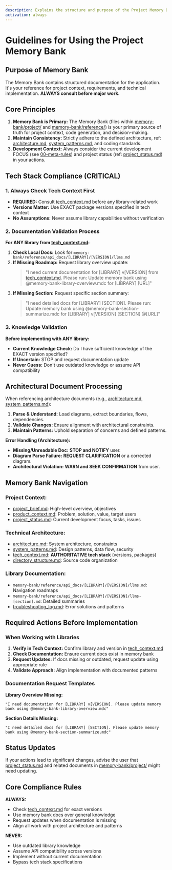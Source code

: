 ```yaml
---
description: Explains the structure and purpose of the Project Memory Bank, guiding
activation: always
---
```

# Guidelines for Using the Project Memory Bank

## Purpose of Memory Bank

The Memory Bank contains structured documentation for the application. It's your reference for project context, requirements, and technical implementation. **ALWAYS consult before major work.**

## Core Principles

1. **Memory Bank is Primary:** The Memory Bank (files within [memory-bank/project/](memory-bank/project) and [memory-bank/reference/](memory-bank/reference)) is your primary source of truth for project context, code generation, and decision-making.
2. **Maintain Consistency:** Strictly adhere to the defined architecture, ref: [architecture.md](memory-bank/project/architecture.md), [system_patterns.md](memory-bank/project/system_patterns.md), and coding standards.
3. **Development Context:** Always consider the current development FOCUS (see [00-meta-rules](rules/core/00-meta-rules.md)) and project status (ref: [project_status.md](memory-bank/status/project_status.md)) in your actions.

## Tech Stack Compliance (CRITICAL)

### 1. Always Check Tech Context First
- **REQUIRED:** Consult [tech_context.md](memory-bank/project/tech_context.md) before any library-related work
- **Versions Matter:** Use EXACT package versions specified in tech context
- **No Assumptions:** Never assume library capabilities without verification

### 2. Documentation Validation Process
**For ANY library from [tech_context.md](memory-bank/project/tech_context.md):**

1. **Check Local Docs:** Look for `memory-bank/reference/api_docs/[LIBRARY]/[VERSION]/llms.md`
2. **If Missing Roadmap:** Request library overview update:
   > "I need current documentation for [LIBRARY] v[VERSION] from [tech_context.md](memory-bank/project/tech_context.md). Please run: Update memory bank using @memory-bank-library-overview.mdc for [LIBRARY] [URL]"
3. **If Missing Section:** Request specific section summary:
   > "I need detailed docs for [LIBRARY] [SECTION]. Please run: Update memory bank using @memory-bank-section-summarize.mdc for [LIBRARY] v[VERSION] [SECTION] @[URL]"

### 3. Knowledge Validation
**Before implementing with ANY library:**
- **Current Knowledge Check:** Do I have sufficient knowledge of the EXACT version specified?
- **If Uncertain:** STOP and request documentation update
- **Never Guess:** Don't use outdated knowledge or assume API compatibility

## Architectural Document Processing

When referencing architecture documents (e.g., [architecture.md](memory-bank/project/architecture.md), [system_patterns.md](memory-bank/project/system_patterns.md)):

1. **Parse & Understand:** Load diagrams, extract boundaries, flows, dependencies.
2. **Validate Changes:** Ensure alignment with architectural constraints.
3. **Maintain Patterns:** Uphold separation of concerns and defined patterns.

**Error Handling (Architecture):**
- **Missing/Unreadable Doc:** **STOP and NOTIFY** user.
- **Diagram Parse Failure:** **REQUEST CLARIFICATION** or a corrected diagram.
- **Architectural Violation:** **WARN and SEEK CONFIRMATION** from user.

## Memory Bank Navigation

### **Project Context:**
- [project_brief.md](memory-bank/project/project_brief.md): High-level overview, objectives
- [product_context.md](memory-bank/project/product_context.md): Problem, solution, value, target users
- [project_status.md](memory-bank/status/project_status.md): Current development focus, tasks, issues

### **Technical Architecture:**
- [architecture.md](memory-bank/project/architecture.md): System architecture, constraints
- [system_patterns.md](memory-bank/project/system_patterns.md): Design patterns, data flow, security
- [tech_context.md](memory-bank/project/tech_context.md): **AUTHORITATIVE tech stack** (versions, packages)
- [directory_structure.md](memory-bank/project/directory_structure.md): Source code organization

### **Library Documentation:**
- `memory-bank/reference/api_docs/[LIBRARY]/[VERSION]/llms.md`: Navigation roadmaps
- `memory-bank/reference/api_docs/[LIBRARY]/[VERSION]/llms-[section].md`: Detailed summaries
- [troubleshooting_log.md](memory-bank/project/troubleshooting_log.md): Error solutions and patterns

## Required Actions Before Implementation

### When Working with Libraries
1. **Verify in Tech Context:** Confirm library and version in [tech_context.md](memory-bank/project/tech_context.md)
2. **Check Documentation:** Ensure current docs exist in memory bank
3. **Request Updates:** If docs missing or outdated, request update using appropriate rule
4. **Validate Approach:** Align implementation with documented patterns

### Documentation Request Templates
**Library Overview Missing:**
```text
"I need documentation for [LIBRARY] v[VERSION]. Please update memory bank using @memory-bank-library-overview.mdc"
```

**Section Details Missing:**
```text
"I need detailed docs for [LIBRARY] [SECTION]. Please update memory bank using @memory-bank-section-summarize.mdc"
```

## Status Updates

If your actions lead to significant changes, advise the user that [project_status.md](memory-bank/status/project_status.md) and related documents in [memory-bank/project/](memory-bank/project) might need updating.

## Core Compliance Rules

**ALWAYS:**
- Check [tech_context.md](memory-bank/project/tech_context.md) for exact versions
- Use memory bank docs over general knowledge
- Request updates when documentation is missing
- Align all work with project architecture and patterns

**NEVER:**
- Use outdated library knowledge
- Assume API compatibility across versions
- Implement without current documentation
- Bypass tech stack specifications
